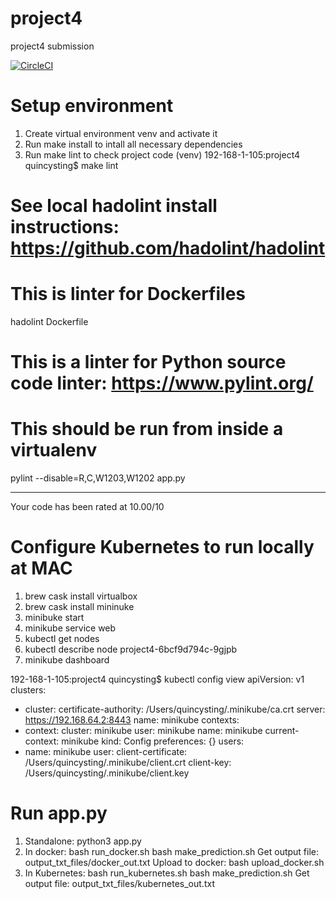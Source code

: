 # project4
project4 submission

[![CircleCI](https://circleci.com/gh/quincysting/project4.svg?style=svg)](https://circleci.com/gh/quincysting/project4)

# Setup environment 
1. Create virtual environment venv and activate it
2. Run make install to intall all necessary dependencies
3. Run make lint to check project code
(venv) 192-168-1-105:project4 quincysting$ make lint
# See local hadolint install instructions:   https://github.com/hadolint/hadolint
# This is linter for Dockerfiles
hadolint Dockerfile
# This is a linter for Python source code linter: https://www.pylint.org/
# This should be run from inside a virtualenv
pylint --disable=R,C,W1203,W1202 app.py

------------------------------------
Your code has been rated at 10.00/10

# Configure Kubernetes to run locally at MAC
1. brew cask install virtualbox
2. brew cask install mininuke
3. minibuke start
4. minikube service web
5. kubectl get nodes
6. kubectl describe node project4-6bcf9d794c-9gjpb
7. minikube dashboard

192-168-1-105:project4 quincysting$ kubectl config view
apiVersion: v1
clusters:
- cluster:
    certificate-authority: /Users/quincysting/.minikube/ca.crt
    server: https://192.168.64.2:8443
  name: minikube
contexts:
- context:
    cluster: minikube
    user: minikube
  name: minikube
current-context: minikube
kind: Config
preferences: {}
users:
- name: minikube
  user:
    client-certificate: /Users/quincysting/.minikube/client.crt
    client-key: /Users/quincysting/.minikube/client.key

# Run app.py
1. Standalone: python3 app.py
2. In docker: 
bash run_docker.sh
bash make_prediction.sh
Get output file: output_txt_files/docker_out.txt
Upload to docker: bash upload_docker.sh
3. In Kubernetes:
bash run_kubernetes.sh
bash make_prediction.sh
Get output file: output_txt_files/kubernetes_out.txt